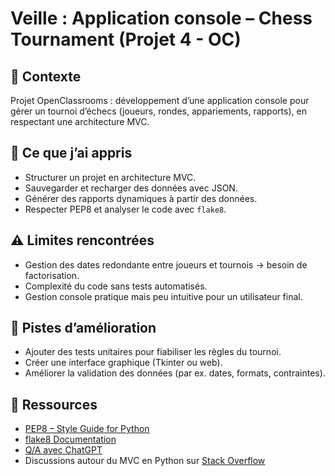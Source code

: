 # Veille : Application console – Chess Tournament (Projet 4 - OC)

## 🎯 Contexte
Projet OpenClassrooms : développement d’une application console pour gérer un tournoi d’échecs (joueurs, rondes, appariements, rapports), en respectant une architecture MVC.

## 📌 Ce que j’ai appris
- Structurer un projet en architecture MVC.
- Sauvegarder et recharger des données avec JSON.
- Générer des rapports dynamiques à partir des données.
- Respecter PEP8 et analyser le code avec `flake8`.

## ⚠️ Limites rencontrées
- Gestion des dates redondante entre joueurs et tournois → besoin de factorisation.
- Complexité du code sans tests automatisés.
- Gestion console pratique mais peu intuitive pour un utilisateur final.

## 🚀 Pistes d’amélioration
- Ajouter des tests unitaires pour fiabiliser les règles du tournoi.
- Créer une interface graphique (Tkinter ou web).
- Améliorer la validation des données (par ex. dates, formats, contraintes).

## 🔗 Ressources
- [PEP8 – Style Guide for Python](https://peps.python.org/pep-0008/)  
- [flake8 Documentation](https://flake8.pycqa.org/en/latest/)  
- [Q/A avec ChatGPT](chat.openai.com/chat)
- Discussions autour du MVC en Python sur [Stack Overflow](https://stackoverflow.com/questions/tagged/mvc+python)  


